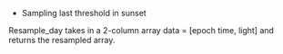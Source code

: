 * Sampling last threshold in sunset

Resample_day takes in a 2-column array data = [epoch time, light] and returns the resampled array.

